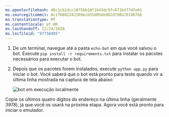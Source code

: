 ```yaml
---
ms.openlocfilehash: dbc1cb1dcc1875bb18f1643dc5fc671bd77dfe01
ms.sourcegitcommit: 8c1f6682241589ecb55d05ded62d798a761067bb
ms.translationtype: MT
ms.contentlocale: pt-BR
ms.lasthandoff: 12/24/2020
ms.locfileid: "97758485"
---
```

<!-- Include under "Start your bot" header in the files:
bot-builder-tutorial-create-basic-bot.md and bot-builder-python-quickstart.md -->

1. De um terminal, navegue até a pasta `echo-bot` em que você salvou o bot. Execute `pip install -r requirements.txt` para instalar os pacotes necessários para executar o bot.

2. Depois que os pacotes forem instalados, execute `python app.py` para iniciar o bot. Você saberá que o bot está pronto para teste quando vir a última linha mostrada na captura de tela abaixo:

    ![bot em execução localmente](~/media/python/quickstart/bot-running-locally.png)

Copie os últimos quatro dígitos do endereço na última linha (geralmente _3978_), já que você os usará na próxima etapa. Agora você está pronto para iniciar o emulador.
